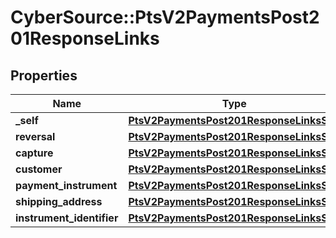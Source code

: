 # CyberSource::PtsV2PaymentsPost201ResponseLinks

## Properties
Name | Type | Description | Notes
------------ | ------------- | ------------- | -------------
**_self** | [**PtsV2PaymentsPost201ResponseLinksSelf**](PtsV2PaymentsPost201ResponseLinksSelf.md) |  | [optional] 
**reversal** | [**PtsV2PaymentsPost201ResponseLinksSelf**](PtsV2PaymentsPost201ResponseLinksSelf.md) |  | [optional] 
**capture** | [**PtsV2PaymentsPost201ResponseLinksSelf**](PtsV2PaymentsPost201ResponseLinksSelf.md) |  | [optional] 
**customer** | [**PtsV2PaymentsPost201ResponseLinksSelf**](PtsV2PaymentsPost201ResponseLinksSelf.md) |  | [optional] 
**payment_instrument** | [**PtsV2PaymentsPost201ResponseLinksSelf**](PtsV2PaymentsPost201ResponseLinksSelf.md) |  | [optional] 
**shipping_address** | [**PtsV2PaymentsPost201ResponseLinksSelf**](PtsV2PaymentsPost201ResponseLinksSelf.md) |  | [optional] 
**instrument_identifier** | [**PtsV2PaymentsPost201ResponseLinksSelf**](PtsV2PaymentsPost201ResponseLinksSelf.md) |  | [optional] 



